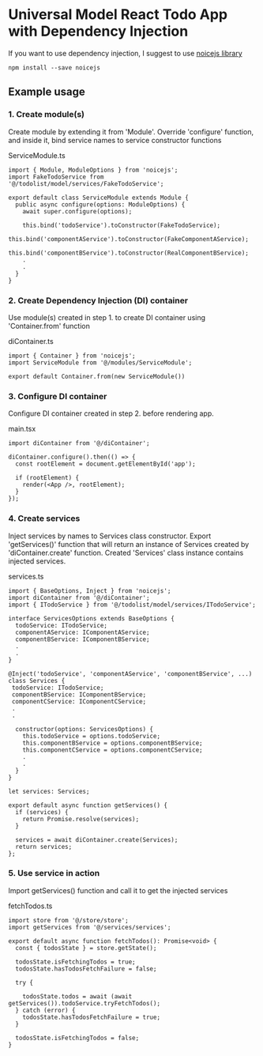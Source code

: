 # Universal Model React Todo App with Dependency Injection

If you want to use dependency injection, I suggest to use [noicejs library]

    npm install --save noicejs
    
## Example usage

### 1. Create module(s)
Create module by extending it from 'Module'. Override 'configure' function, and inside it, bind service names to
service constructor functions 

ServiceModule.ts

    import { Module, ModuleOptions } from 'noicejs';
    import FakeTodoService from '@/todolist/model/services/FakeTodoService';
    
    export default class ServiceModule extends Module {
      public async configure(options: ModuleOptions) {
        await super.configure(options);
    
        this.bind('todoService').toConstructor(FakeTodoService);
        this.bind('componentAService').toConstructor(FakeComponentAService);
        this.bind('componentBService').toConstructor(RealComponentBService);
        .
        .
      }
    }
    
### 2. Create Dependency Injection (DI) container
Use module(s) created in step 1. to create DI container using 'Container.from' function

diContainer.ts

    import { Container } from 'noicejs';
    import ServiceModule from '@/modules/ServiceModule';
    
    export default Container.from(new ServiceModule())
    

### 3. Configure DI container
Configure DI container created in step 2. before rendering app.

main.tsx
    
    import diContainer from '@/diContainer';

    diContainer.configure().then(() => {
      const rootElement = document.getElementById('app');
    
      if (rootElement) {
        render(<App />, rootElement);
      }
    });
    
### 4. Create services
Inject services by names to Services class constructor. Export 'getServices()' function that will return an
instance of Services created by 'diContainer.create' function. Created 'Services' class instance contains injected
services.

services.ts

    import { BaseOptions, Inject } from 'noicejs';
    import diContainer from '@/diContainer';
    import { ITodoService } from '@/todolist/model/services/ITodoService';
    
    interface ServicesOptions extends BaseOptions {
      todoService: ITodoService;
      componentAService: IComponentAService;
      componentBService: IComponentBService;
      .
      .
    }
    
    @Inject('todoService', 'componentAService', 'componentBService', ...)
    class Services {
     todoService: ITodoService;
     componentBService: IComponentBService;
     componentCService: IComponentCService;
     .
     .
    
      constructor(options: ServicesOptions) {
        this.todoService = options.todoService;
        this.componentBService = options.componentBService;
        this.componentCService = options.componentCService;
        .
        .
      }
    }
    
    let services: Services;
    
    export default async function getServices() {
      if (services) {
        return Promise.resolve(services);
      }
    
      services = await diContainer.create(Services);
      return services;
    };

### 5. Use service in action
Import getServices() function and call it to get the injected services

fetchTodos.ts

    import store from '@/store/store';
    import getServices from '@/services/services';
    
    export default async function fetchTodos(): Promise<void> {
      const { todosState } = store.getState();
    
      todosState.isFetchingTodos = true;
      todosState.hasTodosFetchFailure = false;
    
      try {
    
        todosState.todos = await (await getServices()).todoService.tryFetchTodos();
      } catch (error) {
        todosState.hasTodosFetchFailure = true;
      }
    
      todosState.isFetchingTodos = false;
    }

[noicejs library]: https://github.com/ssube/noicejs


